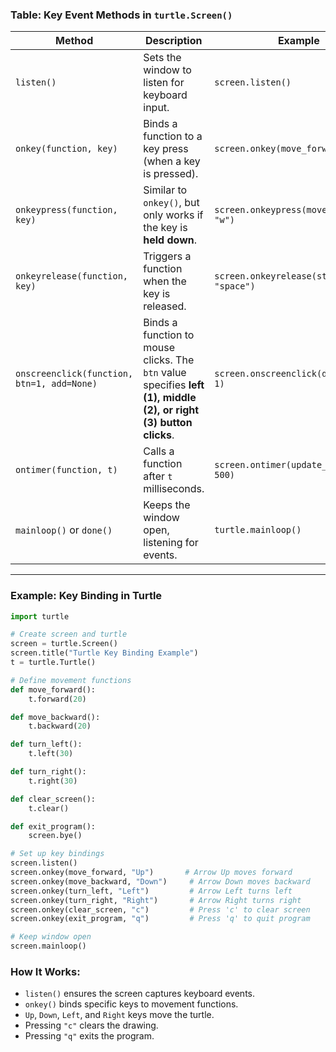 
### **Table: Key Event Methods in `turtle.Screen()`**
| Method | Description | Example |
|---------|------------|---------|
| `listen()` | Sets the window to listen for keyboard input. | `screen.listen()` |
| `onkey(function, key)` | Binds a function to a key press (when a key is pressed). | `screen.onkey(move_forward, "Up")` |
| `onkeypress(function, key)` | Similar to `onkey()`, but only works if the key is **held down**. | `screen.onkeypress(move_forward, "w")` |
| `onkeyrelease(function, key)` | Triggers a function when the key is released. | `screen.onkeyrelease(stop_moving, "space")` |
| `onscreenclick(function, btn=1, add=None)` | Binds a function to mouse clicks. The `btn` value specifies **left (1), middle (2), or right (3) button clicks**. | `screen.onscreenclick(draw_circle, 1)` |
| `ontimer(function, t)` | Calls a function after `t` milliseconds. | `screen.ontimer(update_position, 500)` |
| `mainloop()` or `done()` | Keeps the window open, listening for events. | `turtle.mainloop()` |

---

### **Example: Key Binding in Turtle**
```python
import turtle

# Create screen and turtle
screen = turtle.Screen()
screen.title("Turtle Key Binding Example")
t = turtle.Turtle()

# Define movement functions
def move_forward():
    t.forward(20)

def move_backward():
    t.backward(20)

def turn_left():
    t.left(30)

def turn_right():
    t.right(30)

def clear_screen():
    t.clear()

def exit_program():
    screen.bye()

# Set up key bindings
screen.listen()
screen.onkey(move_forward, "Up")       # Arrow Up moves forward
screen.onkey(move_backward, "Down")     # Arrow Down moves backward
screen.onkey(turn_left, "Left")         # Arrow Left turns left
screen.onkey(turn_right, "Right")       # Arrow Right turns right
screen.onkey(clear_screen, "c")         # Press 'c' to clear screen
screen.onkey(exit_program, "q")         # Press 'q' to quit program

# Keep window open
screen.mainloop()
```

### **How It Works:**
- `listen()` ensures the screen captures keyboard events.
- `onkey()` binds specific keys to movement functions.
- `Up`, `Down`, `Left`, and `Right` keys move the turtle.
- Pressing `"c"` clears the drawing.
- Pressing `"q"` exits the program.

